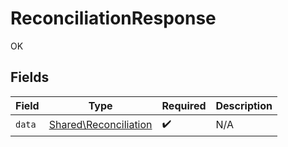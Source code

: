 # ReconciliationResponse

OK


## Fields

| Field                                                          | Type                                                           | Required                                                       | Description                                                    |
| -------------------------------------------------------------- | -------------------------------------------------------------- | -------------------------------------------------------------- | -------------------------------------------------------------- |
| `data`                                                         | [Shared\Reconciliation](../../Models/Shared/Reconciliation.md) | :heavy_check_mark:                                             | N/A                                                            |